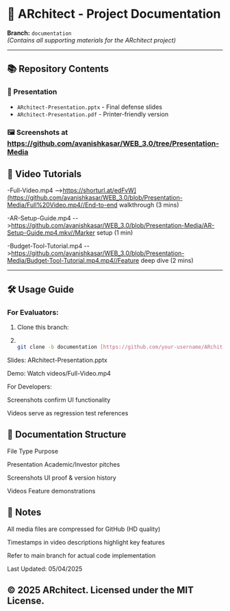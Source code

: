 # 📁 ARchitect - Project Documentation

**Branch:** `documentation`  
*(Contains all supporting materials for the ARchitect project)*

---

## 📚 Repository Contents

### 📂 Presentation
- `ARchitect-Presentation.pptx` - Final defense slides  
- `ARchitect-Presentation.pdf` - Printer-friendly version  

### 🖼️ Screenshots at https://github.com/avanishkasar/WEB_3.0/tree/Presentation-Media


## 🎥 Video Tutorials
-Full-Video.mp4 -->https://shorturl.at/edFvW](https://github.com/avanishkasar/WEB_3.0/blob/Presentation-Media/Full%20Video.mp4//End-to-end walkthrough (3 mins)

-AR-Setup-Guide.mp4 -->https://github.com/avanishkasar/WEB_3.0/blob/Presentation-Media/AR-Setup-Guide.mp4.mkv//Marker setup (1 min)

-Budget-Tool-Tutorial.mp4 -->https://github.com/avanishkasar/WEB_3.0/blob/Presentation-Media/Budget-Tool-Tutorial.mp4.mp4//Feature deep dive (2 mins)

---

## 🛠️ Usage Guide

### For Evaluators:
1. Clone this branch:
2. 
   ```bash
   
   git clone -b documentation [https://github.com/your-username/ARchitect.git](https://github.com/avanishkasar/WEB_3.0/tree/main)

Slides: ARchitect-Presentation.pptx

Demo: Watch videos/Full-Video.mp4


For Developers:

Screenshots confirm UI functionality

Videos serve as regression test references


## 📝 Documentation Structure

File Type	Purpose

Presentation	Academic/Investor pitches

Screenshots	UI proof & version history

Videos	Feature demonstrations

## 📌 Notes

All media files are compressed for GitHub (HD quality)

Timestamps in video descriptions highlight key features

Refer to main branch for actual code implementation

Last Updated: 05/04/2025


## © 2025 ARchitect. Licensed under the **MIT License**.  
